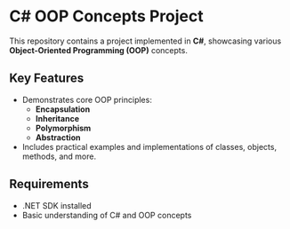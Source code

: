 # C# OOP Concepts Project

This repository contains a project implemented in **C#**, showcasing various **Object-Oriented Programming (OOP)** concepts.  

## Key Features  
- Demonstrates core OOP principles:
  - **Encapsulation**
  - **Inheritance**
  - **Polymorphism**
  - **Abstraction**
- Includes practical examples and implementations of classes, objects, methods, and more.  

## Requirements  
- .NET SDK installed  
- Basic understanding of C# and OOP concepts  

